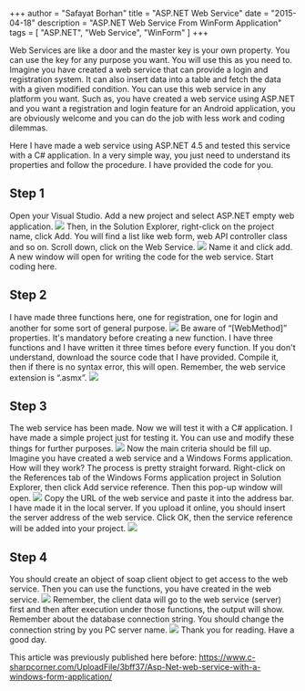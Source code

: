 +++
author = "Safayat Borhan"
title = "ASP.NET Web Service"
date = "2015-04-18"
description = "ASP.NET Web Service From WinForm Application"
tags = [
    "ASP.NET",
    "Web Service",
    "WinForm"
]
+++

Web Services are like a door and the master key is your own property. You can use the key for any purpose you want. You will use this as you need to. Imagine you have created a web service that can provide a login and registration system. It can also insert data into a table and fetch the data with a given modified condition. You can use this web service in any platform you want. Such as, you have created a web service using ASP.NET and you want a registration and login feature for an Android application, you are obviously welcome and you can do the job with less work and coding dilemmas.

Here I have made a web service using ASP.NET 4.5 and tested this service with a C# application. In a very simple way, you just need to understand its properties and follow the procedure. I have provided the code for you.

## Step 1
Open your Visual Studio. Add a new project and select ASP.NET empty web application.
![](1.JPG "")
Then, in the Solution Explorer, right-click on the project name, click Add. You will find a list like web form, web API controller class and so on. Scroll down, click on the Web Service.
![](2.JPG "")
Name it and click add. A new window will open for writing the code for the web service. Start coding here.

## Step 2
I have made three functions here, one for registration, one for login and another for some sort of general purpose.
![](3.JPG "")
Be aware of “[WebMethod]” properties. It's mandatory before creating a new function. I have three functions and I have written it three times before every function. If you don't understand, download the source code that I have provided. Compile it, then if there is no syntax error, this will open. Remember, the web service extension is “.asmx”.
![](4.JPG "")

## Step 3
The web service has been made. Now we will test it with a C# application. I have made a simple project just for testing it. You can use and modify these things for further purposes.
![](5.JPG "")
Now the main criteria should be fill up. Imagine you have created a web service and a Windows Forms application. How will they work? The process is pretty straight forward. Right-click on the References tab of the Windows Forms application project in Solution Explorer, then click Add service reference. Then this pop-up window will open.
![](6.JPG "")
Copy the URL of the web service and paste it into the address bar. I have made it in the local server. If you upload it online, you should insert the server address of the web service. Click OK, then the service reference will be added into your project.
![](7.JPG "")

## Step 4
You should create an object of soap client object to get access to the web service. Then you can use the functions, you have created in the web service.
![](8.JPG "")
Remember, the client data will go to the web service (server) first and then after execution under those functions, the output will show. Remember about the database connection string. You should change the connection string by you PC server name.
![](9.JPG "")
Thank you for reading. Have a good day.

This article was previously published here before: https://www.c-sharpcorner.com/UploadFile/3bff37/Asp-Net-web-service-with-a-windows-form-application/